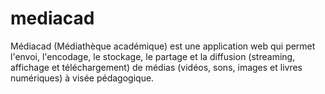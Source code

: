 mediacad
========

Médiacad (Médiathèque académique) est une application web qui permet l'envoi, l'encodage, le stockage, le partage et la diffusion (streaming, affichage et téléchargement) de médias (vidéos, sons, images et livres numériques) à visée pédagogique.
